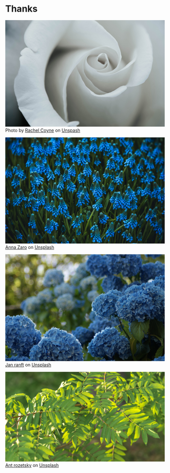 # Thanks

![Grey](./grey.jpg)
Photo by [Rachel Coyne](https://unsplash.com/@rachellynette?utm_source=unsplash&amp;utm_medium=referral&amp;utm_content=creditCopyText) on [Unspash](https://unsplash.com/s/photos/grey-flowers?utm_source=unsplash&amp;utm_medium=referral&amp;utm_content=creditCopyText)

![Blue](./blue.jpg)
[Anna Zaro](https://unsplash.com/@floratropicana?utm_source=unsplash&amp;utm_medium=referral&amp;utm_content=creditCopyText) on [Unsplash](https://unsplash.com/s/photos/blue-flowers?utm_source=unsplash&amp;utm_medium=referral&amp;utm_content=creditCopyText)

![Darkblue](./darkblue.png)
[Jan ranft](https://unsplash.com/@rokkon?utm_source=unsplash&amp;utm_medium=referral&amp;utm_content=creditCopyText) on [Unsplash](https://unsplash.com/s/photos/blue-flowers?utm_source=unsplash&amp;utm_medium=referral&amp;utm_content=creditCopyText)

![Green](./green.jpg)
[Ant rozetsky](https://unsplash.com/@rozetsky?utm_source=unsplash&amp;utm_medium=referral&amp;utm_content=creditCopyText) on [Unsplash](https://unsplash.com/s/photos/green-flowers?utm_source=unsplash&amp;utm_medium=referral&amp;utm_content=creditCopyText)
